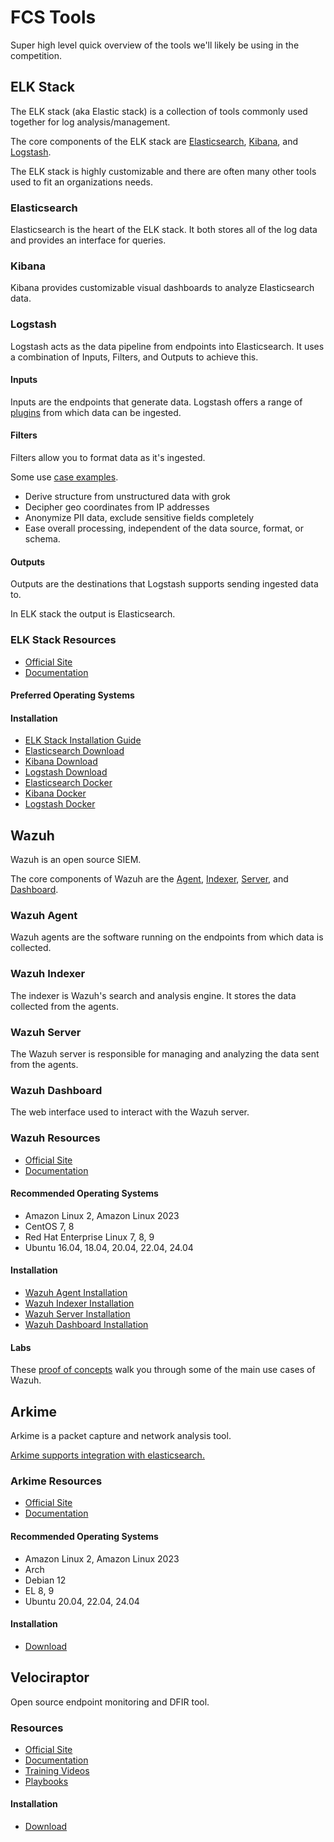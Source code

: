 # FCS Tools

Super high level quick overview of the tools we'll likely be using in the competition.

## ELK Stack

The ELK stack (aka Elastic stack) is a collection of tools commonly used together for log analysis/management.

The core components of the ELK stack are [Elasticsearch](https://www.elastic.co/guide/en/elasticsearch/reference/current/index.html), [Kibana](https://www.elastic.co/guide/en/kibana/current/index.html), and [Logstash](https://www.elastic.co/guide/en/logstash/current/introduction.html).

The ELK stack is highly customizable and there are often many other tools used to fit an organizations needs.

### Elasticsearch

Elasticsearch is the heart of the ELK stack. It both stores all of the log data and provides an interface for queries.

### Kibana

Kibana provides customizable visual dashboards to analyze Elasticsearch data.

### Logstash

Logstash acts as the data pipeline from endpoints into Elasticsearch. It uses a combination of Inputs, Filters, and Outputs to achieve this.

#### Inputs

Inputs are the endpoints that generate data. Logstash offers a range of [plugins](https://www.elastic.co/guide/en/logstash/current/input-plugins.html) from which data can be ingested.

#### Filters

Filters allow you to format data as it's ingested.

Some use [case examples](https://www.elastic.co/logstash#react-tabs-2).

- Derive structure from unstructured data with grok
- Decipher geo coordinates from IP addresses
- Anonymize PII data, exclude sensitive fields completely
- Ease overall processing, independent of the data source, format, or schema.

#### Outputs

Outputs are the destinations that Logstash supports sending ingested data to.

In ELK stack the output is Elasticsearch.

### ELK Stack Resources

- [Official Site](https://www.elastic.co/elastic-stack/)
- [Documentation](https://www.elastic.co/docs)

#### Preferred Operating Systems

#### Installation

- [ELK Stack Installation Guide](https://www.elastic.co/guide/en/elastic-stack/current/installing-stack-demo-self.html)
- [Elasticsearch Download](https://www.elastic.co/downloads/elasticsearch)
- [Kibana Download](https://www.elastic.co/downloads/kibana)
- [Logstash Download](https://www.elastic.co/downloads/logstash)
- [Elasticsearch Docker](https://www.elastic.co/guide/en/elasticsearch/reference/current/docker.html)
- [Kibana Docker](https://www.elastic.co/guide/en/kibana/current/docker.html)
- [Logstash Docker](https://www.elastic.co/guide/en/logstash/current/docker.html)

## Wazuh

Wazuh is an open source SIEM.

The core components of Wazuh are the [Agent](https://documentation.wazuh.com/current/user-manual/agent/index.html), [Indexer](https://documentation.wazuh.com/current/user-manual/wazuh-indexer/index.html), [Server](https://documentation.wazuh.com/current/user-manual/manager/index.html), and [Dashboard](https://documentation.wazuh.com/current/user-manual/wazuh-dashboard/index.html).

### Wazuh Agent

Wazuh agents are the software running on the endpoints from which data is collected.

### Wazuh Indexer

The indexer is Wazuh's search and analysis engine. It stores the data collected from the agents.

### Wazuh Server

The Wazuh server is responsible for managing and analyzing the data sent from the agents.

### Wazuh Dashboard

The web interface used to interact with the Wazuh server.

### Wazuh Resources

- [Official Site](https://wazuh.com/)
- [Documentation](https://documentation.wazuh.com/current/index.html)

#### Recommended Operating Systems

- Amazon Linux 2, Amazon Linux 2023
- CentOS 7, 8
- Red Hat Enterprise Linux 7, 8, 9
- Ubuntu 16.04, 18.04, 20.04, 22.04, 24.04

#### Installation

- [Wazuh Agent Installation](https://documentation.wazuh.com/current/installation-guide/wazuh-agent/index.html)
- [Wazuh Indexer Installation](https://documentation.wazuh.com/current/installation-guide/wazuh-indexer/index.html)
- [Wazuh Server Installation](https://documentation.wazuh.com/current/installation-guide/wazuh-server/index.html)
- [Wazuh Dashboard Installation](https://documentation.wazuh.com/current/installation-guide/wazuh-dashboard/index.html)

#### Labs

These [proof of concepts](https://documentation.wazuh.com/current/proof-of-concept-guide/index.html) walk you through some of the main use cases of Wazuh.

## Arkime

Arkime is a packet capture and network analysis tool.

[Arkime supports integration with elasticsearch.](https://arkime.com/faq#elasticsearch)

### Arkime Resources

- [Official Site](https://arkime.com/)
- [Documentation](https://arkime.com/learn)

#### Recommended Operating Systems
- Amazon Linux 2, Amazon Linux 2023
- Arch
- Debian 12
- EL 8, 9
- Ubuntu 20.04, 22.04, 24.04

#### Installation

- [Download](https://github.com/arkime/arkime/releases/tag/v5.4.0)

## Velociraptor

Open source endpoint monitoring and DFIR tool.

### Resources

- [Official Site](https://www.rapid7.com/products/velociraptor/)
- [Documentation](https://docs.velociraptor.app/docs/)
- [Training Videos](https://docs.velociraptor.app/training/)
- [Playbooks](https://docs.velociraptor.app/training/playbooks/)

#### Installation

- [Download](https://github.com/Velocidex/velociraptor/releases/)
